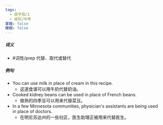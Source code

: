 ```yaml
---
tags:
  - 首字母/I
  - 级别/中考
掌握: false
模糊: false
---
```

##### 词义
- #词性/prep  代替、取代或替代
##### 例句
- You can use milk in place of cream in this recipe.
	- 这道食谱可以用牛奶代替奶油。
- Cooked kidney beans can be used in place of French beans.
	- 做熟的四季豆可以用来代替菜豆。
- In a few Minnesota communities, physician's assistants are being used in place of doctors.
	- 在明尼苏达州的一些社区，医生助理正被用来代替医生。